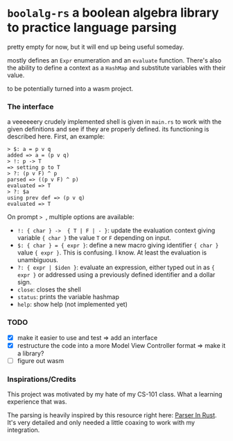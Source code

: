 # `boolalg-rs` a boolean algebra library to practice language parsing

pretty empty for now, but it will end up being useful someday. 

mostly defines an `Expr` enumeration and an `evaluate` function. There's also the ability to define a context as a `HashMap` and substitute variables with their value.

to be potentially turned into a wasm project. 

### The interface

a veeeeeery crudely implemented shell is given in `main.rs` to work with the given definitions and see if they are properly defined. its functioning is described here. First, an example: 

```console
> $: a = p v q
added => a = (p v q)
> !: p -> T
=> setting p to T
> ?: (p v F) ^ p
parsed => ((p v F) ^ p)
evaluated => T
> ?: $a
using prev def => (p v q)
evaluated => T
```

On prompt `> `, multiple options are available: 
 - `!: { char } ->  { T | F | - }`: update the evaluation context giving variable `{ char }` the value `T` or `F` depending on input. 
 - `$: { char } = { expr }`: define a new macro giving identifier `{ char }` value `{ expr }`. This is confusing. I know. At least the evaluation is unambiguous.
 - `?: { expr | $iden }`: evaluate an expression, either typed out in as `{ expr }` or addressed using a previously defined identifier and a dollar sign. 
 - `close`: closes the shell
 - `status`: prints the variable hashmap
 - `help`: show help (not implemented yet)

### TODO

- [x] make it easier to use and test => add an interface
- [x] restructure the code into a more Model View Controller format => make it a library?
- [ ] figure out wasm

### Inspirations/Credits

This project was motivated by my hate of my CS-101 class. What a learning experience that was. 

The parsing is heavily inspired by this resource right here: [Parser In Rust](https://adriann.github.io/rust_parser.html). It's very detailed and only needed a little coaxing to work with my integration. 